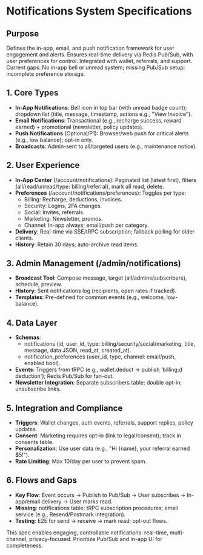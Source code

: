 # Notifications System Specifications

## Purpose
Defines the in-app, email, and push notification framework for user engagement and alerts. Ensures real-time delivery via Redis Pub/Sub, with user preferences for control. Integrated with wallet, referrals, and support. Current gaps: No in-app bell or unread system; missing Pub/Sub setup; incomplete preference storage.

## 1. Core Types
- **In-App Notifications**: Bell icon in top bar (with unread badge count); dropdown list (title, message, timestamp, actions e.g., "View Invoice").
- **Email Notifications**: Transactional (e.g., recharge success, reward earned) + promotional (newsletter, policy updates).
- **Push Notifications** (Optional/P1): Browser/web push for critical alerts (e.g., low balance); opt-in only.
- **Broadcasts**: Admin-sent to all/targeted users (e.g., maintenance notice).

## 2. User Experience
- **In-App Center** (/account/notifications): Paginated list (latest first), filters (all/read/unread/type: billing/referral), mark all read, delete.
- **Preferences** (/account/notifications/preferences): Toggles per type:
  - Billing: Recharge, deductions, invoices.
  - Security: Logins, 2FA changes.
  - Social: Invites, referrals.
  - Marketing: Newsletter, promos.
  - Channel: In-app always; email/push per category.
- **Delivery**: Real-time via SSE/tRPC subscription; fallback polling for older clients.
- **History**: Retain 30 days; auto-archive read items.

## 3. Admin Management (/admin/notifications)
- **Broadcast Tool**: Compose message, target (all/admins/subscribers), schedule, preview.
- **History**: Sent notifications log (recipients, open rates if tracked).
- **Templates**: Pre-defined for common events (e.g., welcome, low-balance).

## 4. Data Layer
- **Schemas**:
  - notifications (id, user_id, type: billing/security/social/marketing, title, message, data JSON, read_at, created_at).
  - notification_preferences (user_id, type, channel: email/push, enabled bool).
- **Events**: Triggers from tRPC (e.g., wallet.deduct → publish 'billing:d deduction'); Redis Pub/Sub for fan-out.
- **Newsletter Integration**: Separate subscribers table; double opt-in; unsubscribe links.

## 5. Integration and Compliance
- **Triggers**: Wallet changes, auth events, referrals, support replies, policy updates.
- **Consent**: Marketing requires opt-in (link to legal/consent); track in consents table.
- **Personalization**: Use user data (e.g., "Hi {name}, your referral earned $5!").
- **Rate Limiting**: Max 10/day per user to prevent spam.

## 6. Flows and Gaps
- **Key Flow**: Event occurs → Publish to Pub/Sub → User subscribes → In-app/email delivery → User marks read.
- **Missing**: notifications table; tRPC subscription procedures; email service (e.g., Resend/Postmark integration).
- **Testing**: E2E for send → receive → mark read; opt-out flows.

This spec enables engaging, controllable notifications: real-time, multi-channel, privacy-focused. Prioritize Pub/Sub and in-app UI for completeness.